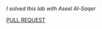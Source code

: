 _I solved this lab with Aseel Al-Saqer_

[PULL REQUEST](https://github.com/eng-ehabsaleh/drf-api/pull/1)